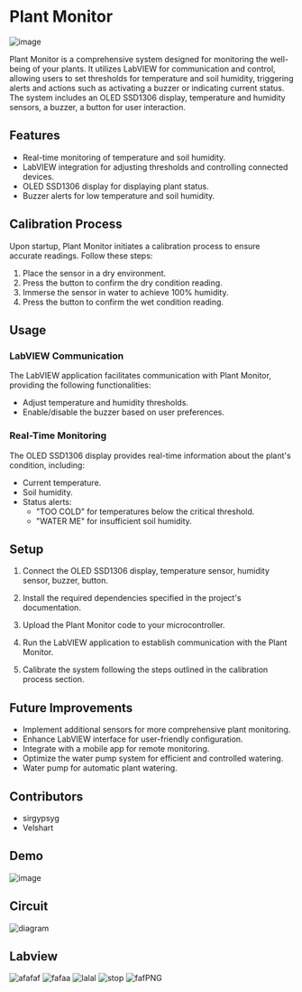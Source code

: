 # Plant Monitor


![image](https://github.com/Sirgypsyg-Industries/plantMonitor/assets/107400417/f493cef6-806c-4c37-b063-08c905dbb127)



Plant Monitor is a comprehensive system designed for monitoring the well-being of your plants. It utilizes LabVIEW for communication and control, allowing users to set thresholds for temperature and soil humidity, triggering alerts and actions such as activating a buzzer or indicating current status. The system includes an OLED SSD1306 display, temperature and humidity sensors, a buzzer, a button for user interaction.

## Features

- Real-time monitoring of temperature and soil humidity.
- LabVIEW integration for adjusting thresholds and controlling connected devices.
- OLED SSD1306 display for displaying plant status.
- Buzzer alerts for low temperature and soil humidity.


## Calibration Process

Upon startup, Plant Monitor initiates a calibration process to ensure accurate readings. Follow these steps:

1. Place the sensor in a dry environment.
2. Press the button to confirm the dry condition reading.
3. Immerse the sensor in water to achieve 100% humidity.
4. Press the button to confirm the wet condition reading.

## Usage

### LabVIEW Communication

The LabVIEW application facilitates communication with Plant Monitor, providing the following functionalities:

- Adjust temperature and humidity thresholds.
- Enable/disable the buzzer based on user preferences.

### Real-Time Monitoring

The OLED SSD1306 display provides real-time information about the plant's condition, including:

- Current temperature.
- Soil humidity.
- Status alerts:
  - "TOO COLD" for temperatures below the critical threshold.
  - "WATER ME" for insufficient soil humidity.

## Setup

1. Connect the OLED SSD1306 display, temperature sensor, humidity sensor, buzzer, button.

2. Install the required dependencies specified in the project's documentation.

3. Upload the Plant Monitor code to your microcontroller.

4. Run the LabVIEW application to establish communication with the Plant Monitor.

5. Calibrate the system following the steps outlined in the calibration process section.

## Future Improvements

- Implement additional sensors for more comprehensive plant monitoring.
- Enhance LabVIEW interface for user-friendly configuration.
- Integrate with a mobile app for remote monitoring.
- Optimize the water pump system for efficient and controlled watering.
- Water pump for automatic plant watering.

## Contributors

- sirgypsyg
- Velshart

## Demo

![image](https://github.com/Sirgypsyg-Industries/plantMonitor/assets/107400417/a90a35b9-6be8-48d7-9c7d-5dbe7b189353)

## Circuit
![diagram](https://github.com/Sirgypsyg-Industries/plantMonitor/assets/107400417/0dd5e46a-7ed0-4d9d-9df2-3a6385271237)

## Labview
![afafaf](https://github.com/Sirgypsyg-Industries/plantMonitor/assets/107400417/6ed08f18-b243-49ff-b2cb-3579bd9cfd6c)
![fafaa](https://github.com/Sirgypsyg-Industries/plantMonitor/assets/107400417/d5266de5-93e7-495a-88ec-6fe02ccdfd7c)
![lalal](https://github.com/Sirgypsyg-Industries/plantMonitor/assets/107400417/42e0c8ae-4057-436f-ae7b-24bc4697e59a)
![stop](https://github.com/Sirgypsyg-Industries/plantMonitor/assets/107400417/5d8a07bb-1e57-4561-820f-4edb8037b238)
![fafPNG](https://github.com/Sirgypsyg-Industries/plantMonitor/assets/107400417/b2622cc4-6ab5-4fe5-a406-f08a0b8b8d61)

